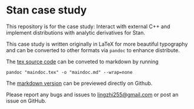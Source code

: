 # Stan case study

This repository is for the case study: Interact with external C++ and implement distributions with analytic derivatives for Stan.

This case study is written originally in LaTeX for more beautiful typography and can be converted to other formats via `pandoc` to enhance distribute.

The [tex source code](/docs/maindoc.tex) can be conveted to markdown by running

```shell
pandoc "maindoc.tex" -o "maindoc.md" --wrap=none
```

The [markdown version](/docs/maindoc.md) can be previewed directly on Github.

Please report any bugs and issues to lingzhi255@gmail.com or post an issue on GitHub.